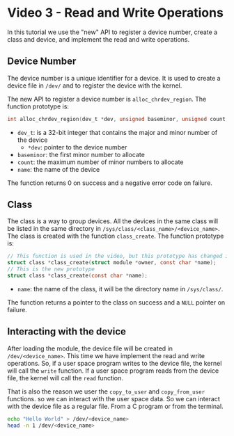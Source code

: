 # Video 3 - Read and Write Operations

In this tutorial we use the "new" API to register a device number, create a class and device, and implement the read and write operations.

## Device Number

The device number is a unique identifier for a device. It is used to create a device file in `/dev/` and to register the device with the kernel.

The new API to register a device number is `alloc_chrdev_region`. The function prototype is:

```c
int alloc_chrdev_region(dev_t *dev, unsigned baseminor, unsigned count, const char *name);
```

- `dev_t`: is a 32-bit integer that contains the major and minor number of the device
  - `*dev`: pointer to the device number
- `baseminor`: the first minor number to allocate
- `count`: the maximum number of minor numbers to allocate
- `name`: the name of the device

The function returns 0 on success and a negative error code on failure.

## Class

The class is a way to group devices. All the devices in the same class will be listed in the same directory in `/sys/class/<class_name>/<device_name>`. The class is created with the function `class_create`. The function prototype is:

```c
// This function is used in the video, but this prototype has changed in the kernel
struct class *class_create(struct module *owner, const char *name);
// This is the new prototype
struct class *class_create(const char *name);
```

- `name`: the name of the class, it will be the directory name in `/sys/class/`.

The function returns a pointer to the class on success and a `NULL` pointer on failure.

## Interacting with the device

After loading the module, the device file will be created in `/dev/<device_name>`. This time we have implement the read and write operations. So, if a user space program writes to the device file, the kernel will call the `write` function. If a user space program reads from the device file, the kernel will call the `read` function.

That is also the reason we user the `copy_to_user` and `copy_from_user` functions. so we can interact with the user space data. So we can interact with the device file as a regular file. From a C program or from the terminal.

```bash
echo "Hello World" > /dev/<device_name>
head -n 1 /dev/<device_name>
```
